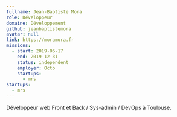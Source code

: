 ```yaml
---
fullname: Jean-Baptiste Mora
role: Développeur
domaine: Développement
github: jeanbaptistemora
avatar: null
link: https://moramora.fr
missions:
  - start: 2019-06-17
    end: 2019-12-31
    status: independent
    employer: Octo
    startups:
      - mrs
startups:
  - mrs
---
```

Développeur web Front et Back / Sys-admin / DevOps à Toulouse.